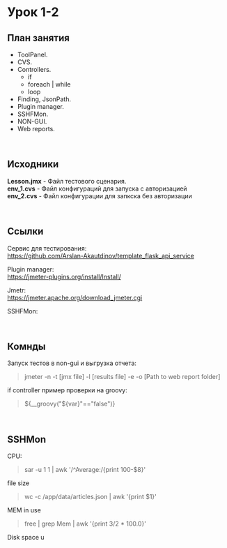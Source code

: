 # Урок 1-2

## План занятия

- ToolPanel.
- CVS.
- Controllers.
    - if
    - foreach | while
    - loop
- Finding, JsonPath.
- Plugin manager.
- SSHFMon.
- NON-GUI.
- Web reports.

<br>

## Исходники

**Lesson.jmx** - Файл тестового сценария. <br>
**env_1.cvs** - Файл конфигураций для запуска с авторизацией <br>
**env_2.cvs** - Файл конфигурации для запкска без авторизации <br>

<br>

## Ссылки

Сервис для тестирования: </br>
https://github.com/Arslan-Akautdinov/template_flask_api_service

Plugin manager: </br>
https://jmeter-plugins.org/install/Install/

Jmetr: </br>
https://jmeter.apache.org/download_jmeter.cgi

SSHFMon:

<br>

## Комнды

Запуск тестов в non-gui и выгрузка отчета: <br>
> jmeter -n -t [jmx file] -l [results file] -e -o [Path to web report folder]

if controller пример проверки на groovy: <br>
> ${__groovy("${var}"=="false")}

<br>

## SSHMon

CPU:<br>
> sar -u 1 1 | awk '/^Average:/{print 100-$8}'

file size
> wc -c /app/data/articles.json  | awk '{print $1}'

MEM in use
> free | grep Mem | awk '{print $3/$2 * 100.0}'

Disk space u